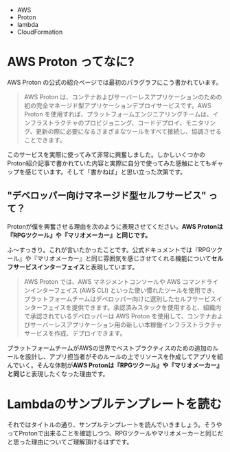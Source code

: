- AWS
- Proton
- lambda
- CloudFormation

# AWS Proton ってなに?

AWS Proton の公式の紹介ページでは最初のパラグラフにこう書かれています。

> AWS Proton は、コンテナおよびサーバーレスアプリケーションのための初の完全マネージド型アプリケーションデプロイサービスです。AWS Proton を使用すれば、プラットフォームエンジニアリングチームは、インフラストラクチャのプロビジョニング、コードデプロイ、モニタリング、更新の際に必要になるさまざまなツールをすべて接続し、協調させることできます。

このサービスを実際に使ってみて非常に興奮しました。しかしいくつかのProton紹介記事で書かれていた内容と実際に自分で使ってみた感触にとてもギャップを感じています。そして「書かねば」と思い立った次第です。

## "デベロッパー向けマネージド型セルフサービス" って？

Protonが僕を興奮させる理由を次のように表現させてください。**AWS Protonは『RPGツクール』や『マリオメーカー』と同じです。**

ふ〜すっきり。これが言いたかったことです。公式ドキュメントでは『RPGツクール』や『マリオメーカー』と同じ雰囲気を感じさせてくれる機能について**セルフサービスインターフェイス**と表現しています。

> AWS Proton では、AWS マネジメントコンソールや AWS コマンドラインインターフェイス (AWS CLI) といった使い慣れたツールを使用でき、プラットフォームチームはデベロッパー向けに選別したセルフサービスインターフェイスを提供できます。承認済みスタックを使用すると、組織内で承認されているデベロッパーは AWS Proton を使用して、コンテナおよびサーバーレスアプリケーション用の新しい本稼働インフラストラクチャサービスを作成、デプロイできます。

プラットフォームチームがAWSの世界でベストプラクティスのための追加のルールを設計し、アプリ担当者がそのルールの上でリソースを作成してアプリを組んでいく。そんな体制が**AWS Protonは『RPGツクール』や『マリオメーカー』と同じ**と表現したくなった理由です。

# Lambdaのサンプルテンプレートを読む

それではタイトルの通り、サンプルテンプレートを読んでいきましょう。そうやってProtonで出来ることを確認しつつ、RPGツクールやマリオメーカーと同じだと思った理由についてご理解頂けるはずです。


